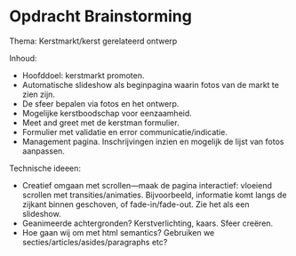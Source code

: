 # Opdracht Brainstorming

Thema: Kerstmarkt/kerst gerelateerd ontwerp

Inhoud:
   - Hoofddoel: kerstmarkt promoten.
   - Automatische slideshow als beginpagina waarin fotos van de markt te zien zijn.
   - De sfeer bepalen via fotos en het ontwerp.
   - Mogelijke kerstboodschap voor eenzaamheid.
   - Meet and greet met de kerstman formulier.
   - Formulier met validatie en error communicatie/indicatie.
   - Management pagina. Inschrijvingen inzien en mogelijk de lijst van fotos aanpassen.

Technische ideeen:
   - Creatief omgaan met scrollen—maak de pagina interactief: vloeiend scrollen met transities/animaties. Bijvoorbeeld, informatie komt langs de zijkant binnen geschoven, of fade-in/fade-out. Zie het als een slideshow.
   - Geanimeerde achtergronden? Kerstverlichting, kaars. Sfeer creëren.
   - Hoe gaan wij om met html semantics? Gebruiken we secties/articles/asides/paragraphs etc?